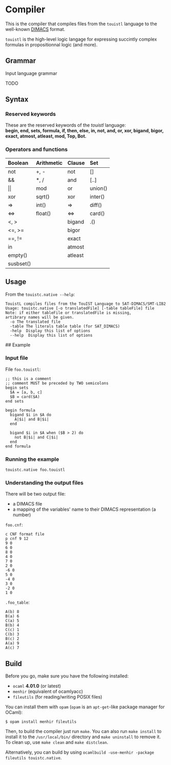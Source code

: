 # Compiler

This is the compiler that compiles files from the `touistl` language to the well-known [DIMACS](http://www.satcompetition.org/2009/format-benchmarks2009.html) format.

`touistl` is the high-level logic langage for expressing succintly complex formulas in propositionnal logic (and more).

## Grammar

Input language grammar

TODO

## Syntax

### Reserved keywords

These are the reserved keywords of the _touistl_ language:  
**begin, end, sets, formula, if, then, else, in, not, and, or, xor, bigand, bigor, 
exact, atmost, atleast, mod, Top, Bot.**

### Operators and functions

| Boolean   | Arithmetic | Clause  | Set     |
|:----------|:-----------|:--------|:--------|
| not       | +, -       | not     | \[\]    |
| &&        | \*, /      | and     | \[..\]  |
| \|\|      | mod        | or      | union() |
| xor       | sqrt()     | xor     | inter() |
| =>        | int()      | =>      | diff()  |
| <=>       | float()    | <=>     | card()  |
| <, >      |            | bigand  | .()     |
| <=, >=    |            | bigor   |         |
| ==, !=    |            | exact   |         |
| in        |            | atmost  |         |
| empty()   |            | atleast |         |
| susbset() |            |         |         |


## Usage
From the `touistc.native --help`:
```
TouistL compiles files from the TouIST Language to SAT-DIMACS/SMT-LIB2
Usage: touistc.native [-o translatedFile] [-table tableFile] file
Note: if either tableFile or translatedFile is missing,
artibrary names will be given.
  -o The translated file
  -table The literals table table (for SAT_DIMACS)
  -help  Display this list of options
  --help  Display this list of options
```

## Example

### Input file
File `foo.touistl`:
```
;; this is a comment
;; comment MUST be preceded by TWO semicolons
begin sets
  $A = [a, b, c]
  $B = card($A)
end sets

begin formula
  bigand $i in $A do
    A|$i| and B|$i|
  end

  bigand $i in $A when ($B > 2) do
    not B|$i| and C|$i|
  end
end formula
```
### Running the example 
```
touistc.native foo.touistl
```
### Understanding the output files
There will be two output file:
- a DIMACS file
- a mapping of the variables' name to their DIMACS representation (a number)

`foo.cnf`:
```
c CNF format file
p cnf 9 12
9 0
6 0
8 0
4 0
7 0
2 0
-6 0
5 0
-4 0
3 0
-2 0
1 0
```

`.foo_table`:
```
A(b) 8
B(a) 6
C(a) 5
B(b) 4
C(c) 1
C(b) 3
B(c) 2
A(a) 9
A(c) 7
```

## Build

Before you go, make sure you have the following installed:
- `ocaml` **4.01.0** (or latest)
- `menhir` (equivalent of ocamlyacc)
- `fileutils` (for reading/writing POSIX files)

You can install them with `opam` (`opam` is an `apt-get`-like package manager for OCaml):
```
$ opam install menhir fileutils
```

Then, to build the compiler just run `make`.
You can also run `make install` to install it to the `/usr/local/bin/` directory
and `make uninstall` to remove it.
To clean up, use `make clean` and `make distclean`.

Alternatively, you can build by using `ocamlbuild -use-menhir -package fileutils
touistc.native`.
